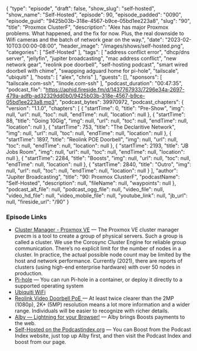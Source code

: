 {
  "type": "episode",
  "draft": false,
  "show_slug": "self-hosted",
  "show_name": "Self-Hosted",
  "episode": 90,
  "episode_padded": "0090",
  "episode_guid": "9425b03b-318e-4567-b9ce-05bd1ee223a8",
  "slug": "90",
  "title": "Proxmox ClusterF",
  "description": "Alex has major Proxmox problems. What happened, and the fix for now. Plus, the real downside to Wifi cameras and the batch of network gear on the way.",
  "date": "2023-02-10T03:00:00-08:00",
  "header_image": "/images/shows/self-hosted.png",
  "categories": [
    "Self-Hosted"
  ],
  "tags": [
    "address conflict error",
    "dhcp/dns server",
    "jellyfin",
    "jupiter broadcasting",
    "mac address conflict",
    "new network gear",
    "reolink poe doorbell",
    "self-hosting podcast",
    "smart wired doorbell with chime",
    "swapping adguard home for pi-hole",
    "tailscale",
    "ubiquiti"
  ],
  "hosts": [
    "alex",
    "chris"
  ],
  "guests": [],
  "sponsors": [
    "tailscale.com-ssh",
    "linode.com-ssh"
  ],
  "podcast_duration": "00:47:35",
  "podcast_file": "https://aphid.fireside.fm/d/1437767933/7296e34a-2697-479a-adfb-ad32329dd0b0/9425b03b-318e-4567-b9ce-05bd1ee223a8.mp3",
  "podcast_bytes": 39970972,
  "podcast_chapters": {
    "version": "1.1.0",
    "chapters": [
      {
        "startTime": 0,
        "title": "Pre-Show",
        "img": null,
        "url": null,
        "toc": null,
        "endTime": null,
        "location": null
      },
      {
        "startTime": 88,
        "title": "Going 10Gig",
        "img": null,
        "url": null,
        "toc": null,
        "endTime": null,
        "location": null
      },
      {
        "startTime": 753,
        "title": "The Declaritive Network",
        "img": null,
        "url": null,
        "toc": null,
        "endTime": null,
        "location": null
      },
      {
        "startTime": 1897,
        "title": "Reolink POE Doorbell",
        "img": null,
        "url": null,
        "toc": null,
        "endTime": null,
        "location": null
      },
      {
        "startTime": 2193,
        "title": "JB Jobs Room",
        "img": null,
        "url": null,
        "toc": null,
        "endTime": null,
        "location": null
      },
      {
        "startTime": 2284,
        "title": "Boosts",
        "img": null,
        "url": null,
        "toc": null,
        "endTime": null,
        "location": null
      },
      {
        "startTime": 2840,
        "title": "Outro",
        "img": null,
        "url": null,
        "toc": null,
        "endTime": null,
        "location": null
      }
    ],
    "author": "Jupiter Broadcasting",
    "title": "90: Proxmox ClusterF",
    "podcastName": "Self-Hosted",
    "description": null,
    "fileName": null,
    "waypoints": null
  },
  "podcast_alt_file": null,
  "podcast_ogg_file": null,
  "video_file": null,
  "video_hd_file": null,
  "video_mobile_file": null,
  "youtube_link": null,
  "jb_url": null,
  "fireside_url": "/90"
}


### Episode Links

  * [Cluster Manager - Proxmox VE](https://pve.proxmox.com/wiki/Cluster_Manager "Cluster Manager - Proxmox VE") — The Proxmox VE cluster manager pvecm is a tool to create a group of physical servers. Such a group is called a cluster. We use the Corosync Cluster Engine for reliable group communication. There’s no explicit limit for the number of nodes in a cluster. In practice, the actual possible node count may be limited by the host and network performance. Currently (2021), there are reports of clusters (using high-end enterprise hardware) with over 50 nodes in production.
  * [Pi-hole](https://pi-hole.net/ "Pi-hole") — You can run Pi-hole in a container, or deploy it directly to a supported operating system 
  * [Ubiquiti WiFi](https://ui.com/wi-fi "Ubiquiti WiFi")
  * [Reolink Video Doorbell PoE ](https://reolink.com/us/product/reolink-video-doorbell/ "Reolink Video Doorbell PoE ") — At least twice clearer than the 2MP (1080p), 2K+ (5MP) resolution means a lot more information and a wider range. Individuals will be easier to recognize with richer details.
  * [Alby — Lightning for your Browser!](https://getalby.com/ "Alby — Lightning for your Browser!") — Alby brings Boosts payments to the web.
  * [Self-Hosted on the Podcastindex.org](https://podcastindex.org/podcast/830124 "Self-Hosted on the Podcastindex.org") — You can Boost from the Podcast Index website, just top up Alby first, and then visit the Podcast Index and boost from our page.


